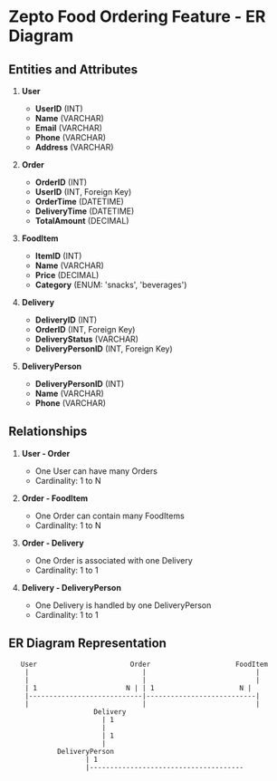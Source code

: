 # Zepto Food Ordering Feature - ER Diagram

## Entities and Attributes

1. **User**  
   - **UserID** (INT)  
   - **Name** (VARCHAR)  
   - **Email** (VARCHAR)  
   - **Phone** (VARCHAR)  
   - **Address** (VARCHAR)  

2. **Order**  
   - **OrderID** (INT)  
   - **UserID** (INT, Foreign Key)  
   - **OrderTime** (DATETIME)  
   - **DeliveryTime** (DATETIME)  
   - **TotalAmount** (DECIMAL)  

3. **FoodItem**  
   - **ItemID** (INT)  
   - **Name** (VARCHAR)  
   - **Price** (DECIMAL)  
   - **Category** (ENUM: 'snacks', 'beverages')  

4. **Delivery**  
   - **DeliveryID** (INT)  
   - **OrderID** (INT, Foreign Key)  
   - **DeliveryStatus** (VARCHAR)  
   - **DeliveryPersonID** (INT, Foreign Key)  

5. **DeliveryPerson**  
   - **DeliveryPersonID** (INT)  
   - **Name** (VARCHAR)  
   - **Phone** (VARCHAR)  

## Relationships

1. **User - Order**  
   - One User can have many Orders  
   - Cardinality: 1 to N  

2. **Order - FoodItem**  
   - One Order can contain many FoodItems  
   - Cardinality: 1 to N  

3. **Order - Delivery**  
   - One Order is associated with one Delivery  
   - Cardinality: 1 to 1  

4. **Delivery - DeliveryPerson**  
   - One Delivery is handled by one DeliveryPerson  
   - Cardinality: 1 to 1  

## ER Diagram Representation

```plaintext
   User                       Order                     FoodItem
    |                            |                           |
    |                            |                           |
    | 1                      N | | 1                     N |
    |----------------------------|---------------------------|
    |                            |                           |
                     Delivery                        
                       | 1                          
                       |                            
                       | 1                          
                       |                            
            DeliveryPerson  
                   | 1                                      
                   |--------------------------------------
```  


